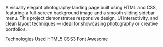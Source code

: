 A visually elegant photography landing page built using HTML and CSS, featuring a full-screen background image and a smooth sliding sidebar menu. This project demonstrates responsive design, UI interactivity, and clean layout techniques — ideal for showcasing photography or creative portfolios.


Technologies Used
HTML5
CSS3
Font Awesome